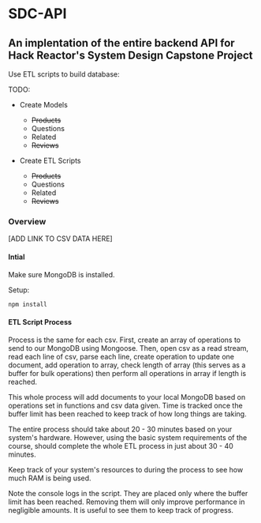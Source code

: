 # SDC-API
## An implentation of the entire backend API for Hack Reactor's System Design Capstone Project

Use ETL scripts to build database:


TODO:

* Create Models
  * ~~Products~~
  * Questions
  * Related
  * ~~Reviews~~

* Create ETL Scripts
  * ~~Products~~
  * Questions
  * Related
  * ~~Reviews~~

### Overview

[ADD LINK TO CSV DATA HERE]

#### Intial

Make sure MongoDB is installed.

Setup:

```bash
npm install
```

#### ETL Script Process
Process is the same for each csv.
First, create an array of operations to send to our MongoDB using Mongoose.
Then, open csv as a read stream,
read each line of csv,
parse each line,
create operation to update one document,
add operation to array,
check length of array (this serves as a buffer for bulk operations)
then perform all operations in array if length is reached.

This whole process will add documents to your local MongoDB
based on operations set in functions and csv data given.
Time is tracked once the buffer limit has been reached
to keep track of how long things are taking.

The entire process should take about 20 - 30 minutes based on your
system's hardware.  However, using the basic system requirements of the course,
should complete the whole ETL process in just about 30 - 40 minutes.

Keep track of your system's resources to during the process to
see how much RAM is being used.

Note the console logs in the script.  They are placed only where the buffer limit has been reached.
Removing them will only improve performance in negligible amounts.
It is useful to see them to keep track of progress.